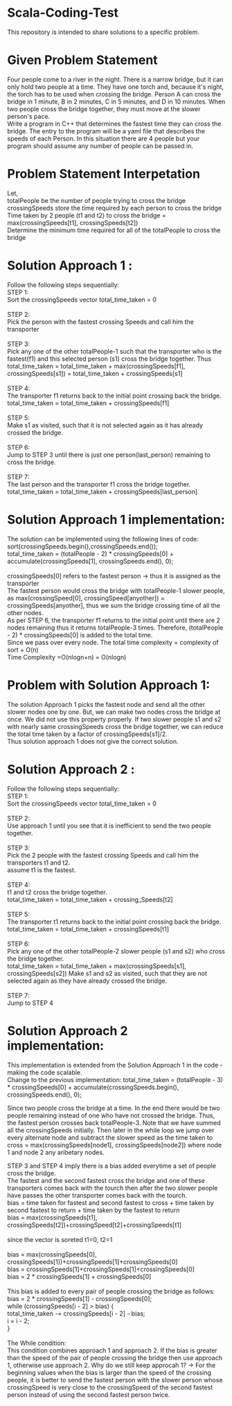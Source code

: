 # Scala-Coding-Test
This repository is intended to share solutions to a specific problem. 

# Given Problem Statement
Four people come to a river in the night. There is a narrow bridge, but it can only hold two people at a time. They have one torch and, because it's night, the torch has to be used when crossing the bridge. Person A can cross the bridge in 1 minute, B in 2 minutes, C in 5 minutes, and D in 10 minutes. When two people cross the bridge together, they must move at the slower person's pace.
<br>
Write a program in C++ that determines the fastest time they can cross the bridge. The entry to the program will be a yaml file that describes the speeds of each Person. In this situation there are 4 people but your program should assume any number of people can be passed in.

# Problem Statement Interpetation 
Let,<br>
totalPeople be the number of people trying to cross the bridge <br>
crossingSpeeds store the time required by each person to cross the bridge <br>
Time taken by 2 people (t1 and t2) to cross the bridge = max(crossingSpeeds[t1], crossingSpeeds[t2]) <br>
Determine the minimum time required for all of the totalPeople to cross the bridge <br>

# Solution Approach 1 : 
Follow the following steps sequentially:<br>
STEP 1:<br>
Sort the crossingSpeeds vector
total_time_taken = 0
<br>
<br>
STEP 2:<br>
Pick the person with the fastest crossing Speeds and call him the transporter
<br>
<br>
STEP 3:<br>
Pick any one of the other totalPeople-1 such that the transporter who is the fastest(f1) and this selected person (s1) cross the bridge together. Thus total_time_taken = total_time_taken + max(crossingSpeeds[f1], crossingSpeeds[s1]) = total_time_taken + crossingSpeeds[s1]
<br>
<br>
STEP 4:<br>
The transporter f1 returns back to the initial point crossing back the bridge. total_time_taken = total_time_taken + crossingSpeeds[f1]
<br>
<br>
STEP 5:<br>
Make s1 as visited, such that it is not selected again as it has already crossed the bridge.
<br>
<br>
STEP 6:<br>
Jump to STEP 3 until there is just one person(last_person) remaining to cross the bridge.
<br>
<br>
STEP 7:<br>
The last person and the transporter f1 cross the bridge together. total_time_taken = total_time_taken + crossingSpeeds[last_person]
<br>

# Solution Approach 1 implementation:
The solution can be implemented using the following lines of code:<br>
sort(crossingSpeeds.begin(),crossingSpeeds.end());<br>
total_time_taken = (totalPeople - 2) * crossingSpeeds[0] + accumulate(crossingSpeeds[1], crossingSpeeds.end(), 0);
<br>
<br>
crossingSpeeds[0] refers to the fastest person -> thus it is assigned as the transporter
<br>
The fastest person would cross the bridge with totalPeople-1 slower people, as max(crossingSpeed[0], crossingSpeed[anyother]) = crossingSpeeds[anyother], thus we sum the bridge crossing time of all the other nodes.
<br>
As per STEP 6, the transporter f1 returns to the initial point until there are 2 nodes remaining thus it returns totalPeople-3 times. Therefore, (totalPeople - 2) * crossingSpeeds[0] is added to the total time.
<br>
Since we pass over every node. The total time complexity = complexity of sort + O(n)
<br>
Time Complexity =O(nlogn+n) = O(nlogn)

# Problem with Solution Approach 1:
The solution Approach 1 picks the fastest node and send all the other slower nodes one by one. But, we can make two nodes cross the bridge at once. We did not use this property properly. If two slower people s1 and s2 with nearly same crossingSpeeds cross the bridge together, we can reduce the total time taken by a factor of crossingSpeeds[s1]/2.
<br>
Thus solution approach 1 does not give the correct solution.

# Solution Approach 2 : 
Follow the following steps sequentially:<br>
STEP 1:<br>
Sort the crossingSpeeds vector
total_time_taken = 0
<br>
<br>
STEP 2: <br>
Use approach 1 until you see that it is inefficient to send the two people together.
<br>
<br>
STEP 3:<br>
Pick the 2 people with the fastest crossing Speeds and call him the transporters t1 and t2.<br>
assume t1 is the fastest.
<br>
<br>
STEP 4:<br>
t1 and t2 cross the bridge together. <br>
total_time_taken = total_time_taken + crossing_Speeds[t2]
<br>
<br>
STEP 5:<br>
The transporter t1 returns back to the initial point crossing back the bridge. <br>
total_time_taken = total_time_taken + crossingSpeeds[t1]
<br>
<br>
STEP 6:<br>
Pick any one of the other totalPeople-2 slower people (s1 and s2) who cross the bridge together.  <br>
total_time_taken = total_time_taken + max(crossingSpeeds[s1], crossingSpeeds[s2])
Make s1 and s2 as visited, such that they are not selected again as they have already crossed the bridge.
<br>
<br>
STEP 7:<br>
Jump to STEP 4 
<br>

# Solution Approach 2 implementation:
This implementation is extended from the Solution Approach 1 in the code -  making the code scalable.
<br>
Change to the previous implementation:
total_time_taken = (totalPeople - 3) * crossingSpeeds[0] + accumulate(crossingSpeeds.begin(), crossingSpeeds.end(), 0);

Since two people cross the bridge at a time. In the end there would be two people remaining instead of one who have not crossed the bridge. Thus, the fastest person crosses back totalPeople-3. 
Note that we have summed all the crossingSpeeds initially. Then later in the while loop we jump over every alternate node and subtract the slower speed as the time taken to cross = max(crossingSpeeds[node1], crossingSpeeds[node2]) where node 1 and node 2 any aribetary nodes.

STEP 3 and STEP 4 imply there is a bias added everytime a set of people cross the bridge.<br>
The fastest and the second fastest cross the bridge and one of these transporters comes back with the tourch then after the two slower people have passes the other transporter comes back with the tourch.
<br>
bias = time taken for fastest and second fastest to cross + time taken by second fastest to return + time taken by the fastest to return<br>
bias = max(crossingSpeeds[t1], crossingSpeeds[t2])+crossingSpeed[t2]+crossingSpeeds[t1]<br>
<br>
since the vector is soreted t1=0, t2=1
<br>
<br>
bias = max(crossingSpeeds[0], crossingSpeeds[1])+crossingSpeeds[1]+crossingSpeeds[0]<br>
bias = crossingSpeeds[1]+crossingSpeeds[1]+crossingSpeeds[0]<br>
bias = 2 * crossingSpeeds[1] + crossingSpeeds[0]<br>
<br>
This bias is added to every pair of people crossing the bridge as follows:
bias = 2 * crossingSpeeds[1] - crossingSpeeds[0];<br>
		while (crossingSpeeds[i - 2] > bias) {<br>
			total_time_taken -= crossingSpeeds[i - 2] - bias;<br>
			i = i - 2;<br>
		}<br>
    <br>
The While condition:<br>
This condition combines approach 1 and approach 2. If the bias is greater than the speed of the pair of people crossing the bridge then use approach 1, otherwise use approach 2.
Why do we still keep approcah 1? -> For the beginning values when the bias is larger than the speed of the crossing people, it is better to send the fastest person with the slower person whose crossingSpeed is very close to the crossingSpeed of the second fastest person instead of using the second fastest person twice.



